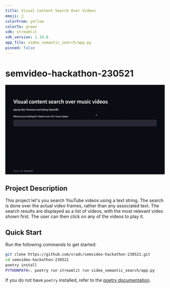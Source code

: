 ```yaml
---
title: Visual Content Search Over Videos
emoji: 🐢
colorFrom: yellow
colorTo: green
sdk: streamlit
sdk_version: 1.19.0
app_file: video_semantic_search/app.py
pinned: false
---
```


# semvideo-hackathon-230521

![demo-0](https://raw.githubusercontent.com/sradc/semvideo-hackathon-230521/main/article/demo-0.gif)

## Project Description

This project let's you search YouTube videos using a text string. The search is done over the actual video frames,
rather than any associated text. The search results are displayed as a list of videos, with the most relevant video
shown first. The user can then click on any of the videos to play it.

## Quick Start

Run the following commands to get started:

```bash
git clone https://github.com/sradc/semvideo-hackathon-230521.git
cd semvideo-hackathon-230521
poetry install
PYTHONPATH=. poetry run streamlit run video_semantic_search/app.py
```

If you do not have `poetry` installed, refer to the [poetry documentation](https://python-poetry.org/docs/#installation).

